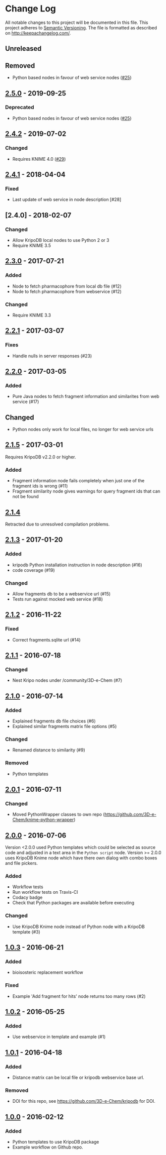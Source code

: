 # Change Log

All notable changes to this project will be documented in this file.
This project adheres to [Semantic Versioning](http://semver.org/).
The file is formatted as described on http://keepachangelog.com/.

## Unreleased

## Removed

- Python based nodes in favour of web service nodes ([#25](https://github.com/3D-e-Chem/knime-kripodb/issues/25))

## [2.5.0] - 2019-09-25

### Deprecated

- Python based nodes in favour of web service nodes ([#25](https://github.com/3D-e-Chem/knime-kripodb/issues/25))

## [2.4.2] - 2019-07-02

### Changed

- Requires KNIME 4.0 ([#29](https://github.com/3D-e-Chem/knime-kripodb/issues/29))

## [2.4.1] - 2018-04-04

### Fixed

- Last update of web service in node description [#28]

## [2.4.0] - 2018-02-07

### Changed

- Allow KripoDB local nodes to use Python 2 or 3
- Require KNIME 3.5

## [2.3.0] - 2017-07-21

### Added

- Node to fetch pharmacophore from local db file (#12)
- Node to fetch pharmacophore from webservice (#12)

### Changed

- Require KNIME 3.3

## [2.2.1] - 2017-03-07

### Fixes

- Handle nulls in server responses (#23)

## [2.2.0] - 2017-03-05

### Added

- Pure Java nodes to fetch fragment information and similarites from web service (#17)

## Changed

- Python nodes only work for local files, no longer for web service urls

## [2.1.5] - 2017-03-01

Requires KripoDB v2.2.0 or higher.

### Added

- Fragment information node fails completely when just one of the fragment ids is wrong (#11)
- Fragment similarity node gives warnings for query fragment ids that can not be found

## [2.1.4]

Retracted due to unresolved compilation problems.

## [2.1.3] - 2017-01-20

### Added

- kripodb Python installation instruction in node description (#16)
- code coverage (#19)

### Changed

- Allow fragments db to be a webservice url (#15)
- Tests run against mocked web service (#18)

## [2.1.2] - 2016-11-22

### Fixed

- Correct fragments.sqlite url (#14)

## [2.1.1] - 2016-07-18

### Changed

- Nest Kripo nodes under /community/3D-e-Chem (#7)

## [2.1.0] - 2016-07-14

### Added

- Explained fragments db file choices (#6)
- Explained similar fragments matrix file options (#5)

### Changed

- Renamed distance to similarity (#9)

### Removed

- Python templates

## [2.0.1] - 2016-07-11

### Changed

- Moved PythonWrapper classes to own repo (https://github.com/3D-e-Chem/knime-python-wrapper)

## [2.0.0] - 2016-07-06

Version <2.0.0 used Python templates which could be selected as source code and adjusted in a text area in the `Python script` node.
Version >= 2.0.0 uses KripoDB Knime node which have there own dialog with combo boxes and file pickers.

### Added

- Workflow tests
- Run workflow tests on Travis-CI
- Codacy badge
- Check that Python packages are available before executing

### Changed

- Use KripoDB Knime node instead of Python node with a KripoDB template (#3)

## [1.0.3] - 2016-06-21

### Added

- bioisosteric replacement workflow

### Fixed

- Example 'Add fragment for hits' node returns too many rows (#2)

## [1.0.2] - 2016-05-25

### Added

- Use webservice in template and example (#1)

## [1.0.1] - 2016-04-18

### Added

- Distance matrix can be local file or kripodb webservice base url.

### Removed

- DOI for this repo, see https://github.com/3D-e-Chem/kripodb for DOI.

## [1.0.0] - 2016-02-12

### Added

- Python templates to use KripoDB package
- Example workflow on Github repo.

[unreleased]: https://github.com/3D-e-Chem/knime-kripodb/compare/v2.5.0...HEAD
[2.5.0]: https://github.com/3D-e-Chem/knime-kripodb/compare/v2.4.2...v2.5.0
[2.4.2]: https://github.com/3D-e-Chem/knime-kripodb/compare/v2.3.1...v2.4.2
[2.4.1]: https://github.com/3D-e-Chem/knime-kripodb/compare/v2.3.0...v2.3.1
[2.3.0]: https://github.com/3D-e-Chem/knime-kripodb/compare/v2.2.1...v2.3.0
[2.2.1]: https://github.com/3D-e-Chem/knime-kripodb/compare/v2.2.0...v2.2.1
[2.2.0]: https://github.com/3D-e-Chem/knime-kripodb/compare/v2.1.5...v2.2.0
[2.1.5]: https://github.com/3D-e-Chem/knime-kripodb/compare/v2.1.4...v2.1.5
[2.1.4]: https://github.com/3D-e-Chem/knime-kripodb/compare/v2.1.3...v2.1.4
[2.1.3]: https://github.com/3D-e-Chem/knime-kripodb/compare/v2.1.2...v2.1.3
[2.1.2]: https://github.com/3D-e-Chem/knime-kripodb/compare/v2.1.1...v2.1.2
[2.1.1]: https://github.com/3D-e-Chem/knime-kripodb/compare/v2.1.0...v2.1.1
[2.1.0]: https://github.com/3D-e-Chem/knime-kripodb/compare/v2.0.1...v2.1.0
[2.0.1]: https://github.com/3D-e-Chem/knime-kripodb/compare/v2.0.0...v2.0.1
[2.0.0]: https://github.com/3D-e-Chem/knime-kripodb/compare/v1.0.3...v2.0.0
[1.0.3]: https://github.com/3D-e-Chem/knime-kripodb/compare/v1.0.2...v1.0.3
[1.0.2]: https://github.com/3D-e-Chem/knime-kripodb/compare/v1.0.1...v1.0.2
[1.0.1]: https://github.com/3D-e-Chem/knime-kripodb/compare/v1.0.0...v1.0.1
[1.0.0]: https://github.com/3D-e-Chem/knime-kripodb/releases/tag/v1.0.0
